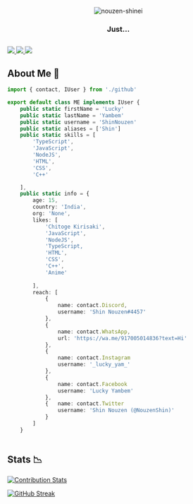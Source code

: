 <div align=center>
    
![nouzen-shinei](https://user-images.githubusercontent.com/85594230/131375305-420762b3-900c-486c-8e4a-9686c6b4eb15.gif)
### Just...

</div>

##

<a href="https://github.com/ShinNouzen?tab=stars">
    <img src="https://img.shields.io/github/stars/ShinNouzen?color=ff69b4&label=Stargazers&style=plastic">
  </a>
  <a href="https://github.com/ShinNouzen">
    <img src="https://komarev.com/ghpvc/?username=ShinNouzen&label=Profile%20views&color=ff69b4&label=Profile+Views&style=plastic">
  </a>

</a>
  <a href="https://github.com/ShinNouzen?tab=followers">
    <img src="https://img.shields.io/github/followers/ShinNouzen?color=ff69b4&label=Followers&style=plastic">
  </a>
  
## About Me 🚀 

```TypeScript
import { contact, IUser } from './github'

export default class ME implements IUser {
    public static firstName = 'Lucky'
    public static lastName = 'Yambem'
    public static username = 'ShinNouzen'
    public static aliases = ['Shin']
    public static skills = [
        'TypeScript', 
        'JavaScript', 
        'NodeJS',
        'HTML',
        'CSS',
        'C++'

    ], 
    public static info = {
        age: 15,
        country: 'India',
        org: 'None',
        likes: [
            'Chitoge Kirisaki',
            'JavaScript',                                    
            'NodeJS',
            'TypeScript,
            'HTML',
            'CSS',
            'C++',
            'Anime'
        
        ],
        reach: [
            {
                name: contact.Discord,
                username: 'Shin Nouzen#4457'
            },
            {
                name: contact.WhatsApp,
                url: 'https://wa.me/917005014836?text=Hi'
            },
            {
                name: contact.Instagram
                username: '_lucky_yam_'
            },
            {
                name: contact.Facebook
                username: 'Lucky Yambem'
            },
            {   name: contact.Twitter
                username: 'Shin Nouzen (@NouzenShin)'
            }
        ]
    }
    
```

## Stats 📉

[![Contribution Stats](https://next-github-tau.vercel.app/api/card?username=ShinNouzen)](https://github.com/AlenSaito1/next-github/)

[![GitHub Streak](http://github-readme-streak-stats.herokuapp.com?user=ShinNouzen)](https://git.io/streak-stats)


